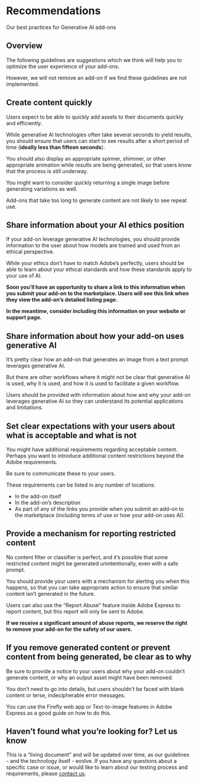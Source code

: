 # Recommendations
Our best practices for Generative AI add-ons

## Overview

The following guidelines are suggestions which we think will help you to optimize the user experience of your add-ons.

However, we will not remove an add-on if we find these guidelines are not implemented.

## Create content quickly

Users expect to be able to quickly add assets to their documents quickly and efficiently.

While generative AI technologies often take several seconds to yield results, you should ensure that users can start to see results after a short period of time (**ideally less than fifteen seconds**).

You should also display an appropriate spinner, shimmer, or other appropriate animation while results are being generated, so that users know that the process is still underway.

You might want to consider quickly returning a single image before generating variations as well. 

Add-ons that take too long to generate content are not likely to see repeat use.

## Share information about your AI ethics position

If your add-on leverage generative AI technologies, you should provide information to the user about how models are trained and used from an ethical perspective.

While your ethics don’t have to match Adobe’s perfectly, users should be able to learn about your ethical standards and how these standards apply to your use of AI.

**Soon you’ll have an opportunity to share a link to this information when you submit your add-on to the marketplace. Users will see this link when they view the add-on’s detailed listing page.**

**In the meantime, consider including this information on your website or support page.**

## Share information about how your add-on uses generative AI

It’s pretty clear how an add-on that generates an image from a text prompt leverages generative AI.

But there are other workflows where it might not be clear that generative AI is used, why it is used, and how it is used to facilitate a given workflow.

Users should be provided with information about how and why your add-on leverages generative AI so they can understand its potential applications and limitations. 


## Set clear expectations with your users about what is acceptable and what is not
You might have additional requirements regarding acceptable content. Perhaps you want to introduce additional content restrictions beyond the Adobe requirements.

Be sure to communicate these to your users.

These requirements can be listed in any number of locations:

- In the add-on itself
- In the add-on’s description
- As part of any of the links you provide when you submit an add-on to the marketplace (including terms of use or how your add-on uses AI).

## Provide a mechanism for reporting restricted content
No content filter or classifier is perfect, and it’s possible that some restricted content might be generated unintentionally, even with a safe prompt. 

You should provide your users with a mechanism for alerting you when this happens, so that you can take appropriate action to ensure that similar content isn’t generated in the future.

Users can also use the “Report Abuse” feature inside Adobe Express to report content, but this report will only be sent to Adobe.

**If we receive a significant amount of abuse reports, we reserve the right to remove your add-on for the safety of our users.**

## If you remove generated content or prevent content from being generated, be clear as to why

Be sure to provide a notice to your users about why your add-on couldn’t generate content, or why an output asset might have been removed. 

You don’t need to go into details, but users shouldn’t be faced with blank content or terse, indecipherable error messages.

You can use the Firefly web app or Text-to-image features in Adobe Express as a good guide on how to do this.


## Haven’t found what you’re looking for? Let us know
This is a “living document” and will be updated over time, as our guidelines - and the technology itself - evolve.
If you have any questions about a specific case or issue, or would like to learn about our testing process and requirements, please [contact us](mailto:cc-extensibility-genai-integration-support@adobe.com). 


 